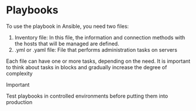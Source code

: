 # Playbooks

To use the playbook in Ansible, you need two files:
1. Inventory file: In this file, the information and connection methods with the hosts that will be managed are defined.
2. .yml or .yaml file: File that performs administration tasks on servers

Each file can have one or more tasks, depending on the need. It is important to think about tasks in blocks and gradually increase the degree of complexity

> [!IMPORTANT]
> Test playbooks in controlled environments before putting them into production
